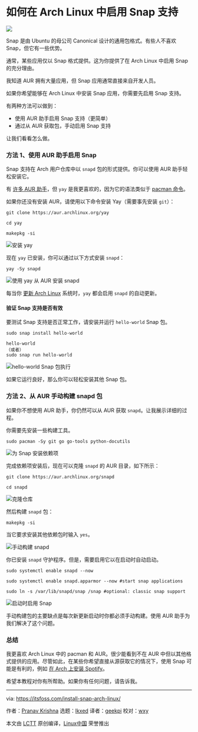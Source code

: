 [#]: subject: "How to Enable Snap Support in Arch Linux"
[#]: via: "https://itsfoss.com/install-snap-arch-linux/"
[#]: author: "Pranav Krishna https://itsfoss.com/author/pranav/"
[#]: collector: "lkxed"
[#]: translator: "geekpi"
[#]: reviewer: "wxy"
[#]: publisher: "wxy"
[#]: url: "https://linux.cn/article-15160-1.html"

如何在 Arch Linux 中启用 Snap 支持
======

![](https://img.linux.net.cn/data/attachment/album/202210/21/100128gzzqkf3fcg3f6q3n.jpg)

Snap 是由 Ubuntu 的母公司 Canonical 设计的通用包格式。有些人不喜欢 Snap，但它有一些优势。

通常，某些应用仅以 Snap 格式提供。这为你提供了在 Arch Linux 中启用 Snap 的充分理由。

我知道 AUR 拥有大量应用，但 Snap 应用通常直接来自开发人员。

如果你希望能够在 Arch Linux 中安装 Snap 应用，你需要先启用 Snap 支持。

有两种方法可以做到：

* 使用 AUR 助手启用 Snap 支持（更简单）
* 通过从 AUR 获取包，手动启用 Snap 支持

让我们看看怎么做。

### 方法 1、使用 AUR 助手启用 Snap

Snap 支持在 Arch 用户仓库中以 `snapd` 包的形式提供。你可以使用 AUR 助手轻松安装它。

有 [许多 AUR 助手][1]，但 `yay` 是我更喜欢的，因为它的语法类似于 [pacman 命令][2]。

如果你还没有安装 AUR，请使用以下命令安装 Yay（需要事先安装 `git`）：

```
git clone https://aur.archlinux.org/yay

cd yay

makepkg -si
```

![安装 yay][3]

现在 `yay` 已安装，你可以通过以下方式安装 `snapd`：

```
yay -Sy snapd
```

![使用 yay 从 AUR 安装 snapd][4]

每当你 [更新 Arch Linux][5] 系统时，`yay` 都会启用 `snapd` 的自动更新。

#### 验证 Snap 支持是否有效

要测试 Snap 支持是否正常工作，请安装并运行 `hello-world` Snap 包。

```
sudo snap install hello-world

hello-world
（或者）
sudo snap run hello-world
```

![hello-world Snap 包执行][6]

如果它运行良好，那么你可以轻松安装其他 Snap 包。

### 方法 2、从 AUR 手动构建 snapd 包

如果你不想使用 AUR 助手，你仍然可以从 AUR 获取 `snapd`。让我展示详细的过程。

你需要先安装一些构建工具。

```
sudo pacman -Sy git go go-tools python-docutils
```

![为 Snap 安装依赖项][7]

完成依赖项安装后，现在可以克隆 `snapd` 的 AUR 目录，如下所示：

```
git clone https://aur.archlinux.org/snapd

cd snapd
```

![克隆仓库][8]

然后构建 `snapd` 包：

```
makepkg -si
```

当它要求安装其他依赖包时输入 `yes`。

![手动构建 snapd][9]

你已安装 `snapd` 守护程序。但是，需要启用它以在启动时自动启动。

```
sudo systemctl enable snapd --now

sudo systemctl enable snapd.apparmor --now #start snap applications

sudo ln -s /var/lib/snapd/snap /snap #optional: classic snap support
```

![启动时启用 Snap][10]

手动构建包的主要缺点是每次新更新启动时你都必须手动构建。使用 AUR 助手为我们解决了这个问题。

### 总结

我更喜欢 Arch Linux 中的 pacman 和 AUR。很少能看到不在 AUR 中但以其他格式提供的应用。尽管如此，在某些你希望直接从源获取它的情况下，使用 Snap 可能是有利的，例如 [在 Arch 上安装 Spotify][11]。

希望本教程对你有所帮助。如果你有任何问题，请告诉我。

--------------------------------------------------------------------------------

via: https://itsfoss.com/install-snap-arch-linux/

作者：[Pranav Krishna][a]
选题：[lkxed][b]
译者：[geekpi](https://github.com/geekpi)
校对：[wxy](https://github.com/wxy)

本文由 [LCTT](https://github.com/LCTT/TranslateProject) 原创编译，[Linux中国](https://linux.cn/) 荣誉推出

[a]: https://itsfoss.com/author/pranav/
[b]: https://github.com/lkxed
[1]: https://itsfoss.com/best-aur-helpers/
[2]: https://itsfoss.com/pacman-command/
[3]: https://itsfoss.com/wp-content/uploads/2022/10/yay-makepkg.png
[4]: https://itsfoss.com/wp-content/uploads/2022/10/yay-install-snapd.png
[5]: https://itsfoss.com/update-arch-linux/
[6]: https://itsfoss.com/wp-content/uploads/2022/10/snap-hello-world-1.png
[7]: https://itsfoss.com/wp-content/uploads/2022/10/snapd-manual-install-dependencies.png
[8]: https://itsfoss.com/wp-content/uploads/2022/10/snapd-manual-install-clone.png
[9]: https://itsfoss.com/wp-content/uploads/2022/10/snapd-manual-install-makepkg-800x460.png
[10]: https://itsfoss.com/wp-content/uploads/2022/10/enable-snapd-startup-2.png
[11]: https://itsfoss.com/install-spotify-arch/
